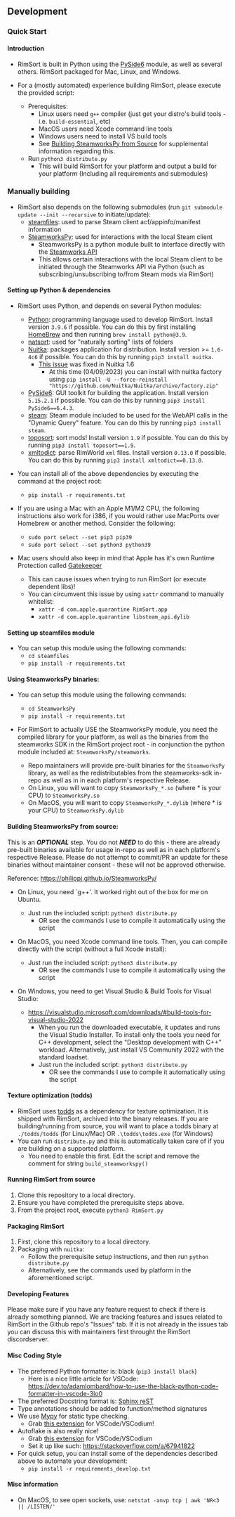 ## Development

### Quick Start

#### Introduction

* RimSort is built in Python using the [PySide6](https://pypi.org/project/PySide6/) module, as well as several others. RimSort packaged for Mac, Linux, and Windows.

* For a (mostly automated) experience building RimSort, please execute the provided script:
    * Prerequisites:
        * Linux users need `g++` compiler (just get your distro's build tools - i.e. `build-essential`, etc)
        * MacOS users need Xcode command line tools
        * Windows users need to install VS build tools
        * See [Building SteamworksPy from Source](https://github.com/oceancabbage/RimSort/wiki/Development-Guide#building-steamworkspy-from-source) for supplemental information regarding this.
    * Run `python3 distribute.py`
        * This will build RimSort for your platform and output a build for your platform (Including all requirements and submodules)

### Manually building

* RimSort also depends on the following submodules (run `git submodule update --init --recursive` to initiate/update):
    * [steamfiles](https://github.com/twstagg/steamfiles): used to parse Steam client acf/appinfo/manifest information
    * [SteamworksPy](https://github.com/philippj/SteamworksPy): used for interactions with the local Steam client
        * SteamworksPy is a python module built to interface directly with the [Steamworks API](https://partner.steamgames.com/doc/api)
        * This allows certain interactions with the local Steam client to be initiated through the Steamworks API via Python (such as subscribing/unsubscribing to/from Steam mods via RimSort)

#### Setting up Python & dependencies

* RimSort uses Python, and depends on several Python modules:
    * [Python](https://www.python.org/): programming language used to develop RimSort. Install version `3.9.6` if possible. You can do this by first installing [HomeBrew](https://docs.brew.sh/Installation) and then running `brew install python@3.9`.
    * [natsort](https://pypi.org/project/natsort/): used for "naturally sorting" lists of folders
    * [Nuitka](https://nuitka.net/): packages application for distribution. Install version >= `1.6-4c6` if possible. You can do this by running `pip3 install nuitka`.
        * [This issue](https://github.com/Nuitka/Nuitka/issues/2154) was fixed in Nuitka 1.6
            * At this time (04/09/2023) you can install with nuitka factory using `pip install -U --force-reinstall "https://github.com/Nuitka/Nuitka/archive/factory.zip"`
    * [PySide6](https://pypi.org/project/PySide6/): GUI toolkit for building the application. Install version `5.15.2.1` if possible. You can do this by running `pip3 install PySide6==6.4.3`.
    * [steam](https://pypi.org/project/steam/): Steam module included to be used for the WebAPI calls in the "Dynamic Query" feature. You can do this by running `pip3 install steam`.
    * [toposort](https://pypi.org/project/toposort/): sort mods! Install version `1.9` if possible. You can do this by running `pip3 install toposort==1.9`.
    * [xmltodict](https://pypi.org/project/xmltodict/): parse RimWorld `xml` files. Install version `0.13.0` if possible. You can do this by running `pip3 install xmltodict==0.13.0`.

* You can install all of the above dependencies by executing the command at the project root: 
    * `pip install -r requirements.txt`

* If you are using a Mac with an Apple M1/M2 CPU, the following instructions also work for i386, if you would rather use MacPorts over Homebrew or another method. Consider the following:
    * `sudo port select --set pip3 pip39`
    * `sudo port select --set python3 python39`

* Mac users should also keep in mind that Apple has it's own Runtime Protection called [Gatekeeper](https://support.apple.com/guide/security/gatekeeper-and-runtime-protection-sec5599b66df/web)
    * This can cause issues when trying to run RimSort (or execute dependent libs)!
    * You can circumvent this issue by using `xattr` command to manually whitelist:
        * `xattr -d com.apple.quarantine RimSort.app`
        * `xattr -d com.apple.quarantine libsteam_api.dylib`

#### Setting up steamfiles module

* You can setup this module using the following commands:
    * `cd steamfiles`
    * `pip install -r requirements.txt`

#### Using SteamworksPy binaries:

* You can setup this module using the following commands:
    * `cd SteamworksPy`
    * `pip install -r requirements.txt`

* For RimSort to actually USE the SteamworksPy module, you need the compiled library for your platform, as well as the binaries from the steamworks SDK in the RimSort project root - in conjunction the python module included at: `SteamworksPy/steamworks`.
    * Repo maintainers will provide pre-built binaries for the `SteamworksPy` library, as well as the redistributables from the steamworks-sdk in-repo as well as in in each platform's respective Release.
    * On Linux, you will want to copy `SteamworksPy_*.so` (where * is your CPU) to `SteamworksPy.so`
    * On MacOS, you will want to copy `SteamworksPy_*.dylib` (where * is your CPU) to `SteamworksPy.dylib`

#### Building SteamworksPy from source:

This is an _**OPTIONAL**_ step. You do not _**NEED**_ to do this - there are already pre-built binaries available for usage in-repo as well as in each platform's respective Release. Please do not attempt to commit/PR an update for these binaries without maintainer consent - these will not be approved otherwise.

Reference: https://philippj.github.io/SteamworksPy/

* On Linux, you need `g++'. It worked right out of the box for me on Ubuntu.
    * Just run the included script: `python3 distribute.py`
        * OR see the commands I use to compile it automatically using the script

* On MacOS, you need Xcode command line tools. Then, you can compile directly with the script (without a full Xcode install):
    * Just run the included script: `python3 distribute.py`
        * OR see the commands I use to compile it automatically using the script

* On Windows, you need to get Visual Studio & Build Tools for Visual Studio:
    * https://visualstudio.microsoft.com/downloads/#build-tools-for-visual-studio-2022
        * When you run the downloaded executable, it updates and runs the Visual Studio Installer. To install only the tools you need for C++ development, select the "Desktop development with C++" workload. Alternatively, just install VS Community 2022 with the standard loadset.
        * Just run the included script: `python3 distribute.py`
            * OR see the commands I use to compile it automatically using the script

#### Texture optimization (todds)
* RimSort uses [todds](https://github.com/joseasoler/todds) as a dependency for texture optimization. It is shipped with RimSort, archived into the binary releases. If you are building/running from source, you will want to place a todds binary at `./todds/todds` (for Linux/Mac) OR `.\todds\todds.exe` (for Windows)
* You can run `distribute.py` and this is automatically taken care of if you are building on a supported platform.
    * You need to enable this first. Edit the script and remove the comment for string `build_steamworkspy()`

#### Running RimSort from source
1. Clone this repository to a local directory.
2. Ensure you have completed the prerequisite steps above.
3. From the project root, execute `python3 RimSort.py`

#### Packaging RimSort

1. First, clone this repository to a local directory.
2. Packaging with `nuitka`:
    - Follow the prerequisite setup instructions, and then run `python distribute.py`
    - Alternatively, see the commands used by platform in the aforementioned script. 

#### Developing Features

Please make sure if you have any feature request to check if there is already something planned. We are tracking features and issues related to RimSort in the Github repo's "Issues" tab. If it is not already in the issues tab you can discuss this with maintainers first throught the RimSort discordserver. 

#### Misc Coding Style

* The preferred Python formatter is: black (`pip3 install black`)
    * Here is a nice little article for VSCode: https://dev.to/adamlombard/how-to-use-the-black-python-code-formatter-in-vscode-3lo0
* The preferred Docstring format is: [Sphinx reST](https://sphinx-rtd-tutorial.readthedocs.io/en/latest/docstrings.html)
* Type annotations should be added to function/method signatures
* We use [Mypy](https://mypy.readthedocs.io/en/stable/) for static type checking.
    * Grab [this extension](https://marketplace.visualstudio.com/items?itemName=matangover.mypy) for VSCode/VSCodium!
* Autoflake is also really nice!
    * Grab [this extension](https://open-vsx.org/extension/mikoz/autoflake-extension) for VSCode/VSCodium
    * Set it up like such: https://stackoverflow.com/a/67941822
* For quick setup, you can install some of the dependencies described above to automate your development:
    * `pip install -r requirements_develop.txt`

#### Misc information

* On MacOS, to see open sockets, use: `netstat -anvp tcp | awk 'NR<3 || /LISTEN/'`
